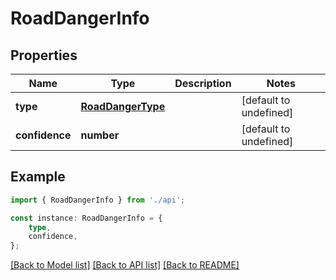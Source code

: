 # RoadDangerInfo


## Properties

Name | Type | Description | Notes
------------ | ------------- | ------------- | -------------
**type** | [**RoadDangerType**](RoadDangerType.md) |  | [default to undefined]
**confidence** | **number** |  | [default to undefined]

## Example

```typescript
import { RoadDangerInfo } from './api';

const instance: RoadDangerInfo = {
    type,
    confidence,
};
```

[[Back to Model list]](../README.md#documentation-for-models) [[Back to API list]](../README.md#documentation-for-api-endpoints) [[Back to README]](../README.md)
